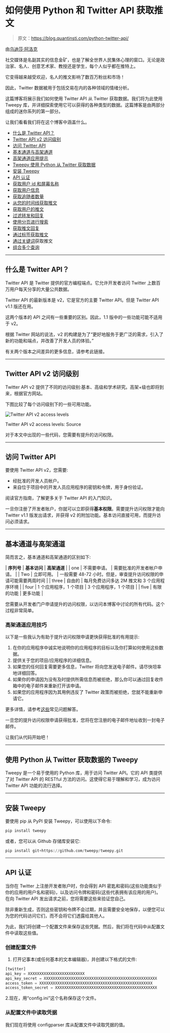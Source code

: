 # 如何使用 Python 和 Twitter API 获取推文

> 原文：<https://blog.quantinsti.com/python-twitter-api/>

由[乌迪莎·阿洛克](http://www.linkedin.com/in/udisha-alok)

社交媒体是名副其实的信息金矿，也是了解全世界人民集体心理的窗口。无论是政治家、名人、创意艺术家、教授还是学生，每个人似乎都在推特上。

它变得越来越受欢迎，名人的推文影响了数百万粉丝和市场！

因此，Twitter 数据被用于包括交易在内的各种领域的情绪分析。

这篇博客将展示我们如何使用 Twitter API 从 Twitter 获取数据。我们将为此使用 Tweepy 库，并详细探索使用它可以获得的各种类型的数据。这篇博客是由两部分组成的迷你系列的第一部分。

让我们看看我们将在这个博客中涵盖什么。

*   [什么是 Twitter API？](#what-is-twitter-api)
*   [Twitter API v2 访问级别](#twitter-api-v2-access-levels)
*   [访问 Twitter API](#getting-access-to-the-twitter-api)
*   [基本通道与高架通道](#essential-access-vs-elevated-access)
*   [高架通道应用提示](#tips-for-elevated-access-application)
*   [Tweepy 使用 Python 从 Twitter 获取数据](#tweepy-for-fetching-data-from-twitter-using-python)
*   [安装 Tweepy](#installing-tweepy)
*   [API 认证](#api-authentication)
*   [获取用户 id 和屏幕名称](#get-user-id-and-screen-name)
*   [获取用户信息](#get-user-info)
*   [获取追随者数量](#get-follower-count)
*   [从您的时间线获取推文](#get-tweets-from-your-timeline)
*   [获取用户的推文](#get-tweets-by-a-user)
*   [过滤转发和回复](#filtering-retweets-and-replies)
*   [使用分页进行搜索](#search-using-pagination)
*   [获取推文回复](#get-replies-to-a-tweet)
*   [通过标签获取推文](#get-tweets-by-a-hashtag)
*   [通过关键词](#get-tweets-by-a-keyword)获取推文
*   [组合多个查询](#combining-multiple-queries)

* * *

## 什么是 Twitter API？

Twitter API 是 Twitter 提供的官方编程端点。它允许开发者访问 Twitter 上数百万用户每天分享的大量公共数据。

Twitter API 的最新版本是 v2，它是官方的主要 Twitter API。但是 Twitter API v1.1 版还在用。

这两个版本的 API 之间有一些重要的区别。因此，1.1 版中的一些功能可能不适用于 v2。

根据 Twitter 网站的说法，v2 的构建是为了“更好地服务于更广泛的需求，引入了新的功能和端点，并改善了开发人员的体验。”

有关两个版本之间差异的更多信息，请参考此链接。

* * *

## Twitter API v2 访问级别

Twitter API v2 提供了不同的访问级别:基本、高级和学术研究。高架+级也即将到来，根据官方网站。

下图比较了每个访问级别下的一些可用功能。

![Twitter API v2 access levels](img/6cc9f9fd95ae4702d0f43ba759a2076b.png)

Twitter API v2 access levels: Source



对于本文中出现的一些代码，您需要有提升的访问权限。

* * *

## 访问 Twitter API

要使用 Twitter API v2，您需要:

*   经批准的开发人员帐户。
*   来自位于项目中的开发人员应用程序的密钥和令牌，用于身份验证。

阅读官方指南，了解更多关于 Twitter API 的入门知识。

一旦你注册了开发者账户，你就可以立即获得**基本权限**。需要提升访问权限才能向 Twitter v1.1 版发出请求，并获得 v2 的附加功能。基本访问直接可用，而提升访问必须请求。

* * *

## 基本通道与高架通道

简而言之，基本通道和高架通道的区别如下:

| **序列号** | **基本访问** | **高架通道** |
| one | 不需要申请。 | 需要批准的开发者帐户申请。 |
| Two | 立即可用。 | 一般需要 48-72 小时。但是，审查提升访问权限的申请可能需要两周时间 |
| three | 自由的 | 每月免费访问多达 2M 推文和 3 个应用程序环境 |
| four | 1 个应用程序，1 个项目 | 3 个应用程序，1 个项目 |
| five | 有限的功能 | 更多功能 |

您需要从开发者门户申请提升的访问权限，以访问本博客中讨论的所有代码。这个过程非常简单。

### 高架通道应用技巧

以下是一些我认为有助于提升访问权限申请更快获得批准的有用提示:

1.  在你的应用程序中诚实地说明你的应用程序的目标以及你打算如何使用这些数据。
2.  提供关于您的项目/应用程序的详细信息。
3.  如果您的任何回复需要更多信息，Twitter 将向您发送电子邮件。请尽快坦率地详细回答。
4.  如果你的申请因为没有及时提供所需信息而被拒绝，那么你可以通过回复收件箱中的电子邮件来重新打开该申请。
5.  如果您的应用程序因为其用例违反了 Twitter 政策而被拒绝，您就不能重新申请它。

更多详情，请参考[这些](https://developer.twitter.com/en/support/twitter-api/developer-account)常见问题解答。

一旦您的提升访问权限申请获得批准，您将在您注册的电子邮件地址收到一封电子邮件。

让我们从代码开始吧！

* * *

## 使用 Python 从 Twitter 获取数据的 Tweepy

Tweepy 是一个易于使用的 Python 库，用于访问 Twitter API。它的 API 类提供了对 Twitter API 的 RESTful 方法的访问。这使得它易于理解和学习，成为访问 Twitter API 功能的流行选择。

* * *

## 安装 Tweepy

要使用 pip 从 PyPI 安装 Tweepy，可以使用以下命令:

```py
pip install tweepy
```

或者，您可以从 Github 存储库安装它:

```py
pip install git+https://github.com/tweepy/tweepy.git
```

* * *

## API 认证

当你在 Twitter 上注册开发者账户时，你会得到 API 密匙和密码(这些功能类似于你的应用的用户名和密码)，以及访问令牌和密码(这些代表拥有该应用的用户)。在向 Twitter API 发出请求之前，您将需要这些来验证您自己。

除非重新生成，否则这些密钥和令牌不会过期，并且需要安全地保存，以便您可以为您的代码访问它们，而不会将它们透露给其他人。

为此，我们将创建一个配置文件来保存这些凭据。然后，我们将在代码中从配置文件中读取这些值。

### 创建配置文件

1.  打开记事本(或任何基本的文本编辑器)，并创建以下格式的文件:

```py
[twitter]
api_key = XXXXXXXXXXXXXXXXXXXXXXXXX
api_key_secret = XXXXXXXXXXXXXXXXXXXXXXXXXXXXXXXXXXXXXXXXXXXXXXXXXX
access_token = XXXXXXXXXXXXXXXXXXXXXXXXXXXXXXXXXXXXXXXXXXXXXXXXXX
access_token_secret = XXXXXXXXXXXXXXXXXXXXXXXXXXXXXXXXXXXXXXXXXXXXX

```

2.现在，用“config.ini”这个名称保存这个文件。

### 从配置文件中读取凭据

我们现在将使用 configparser 库从配置文件中读取凭据的值。